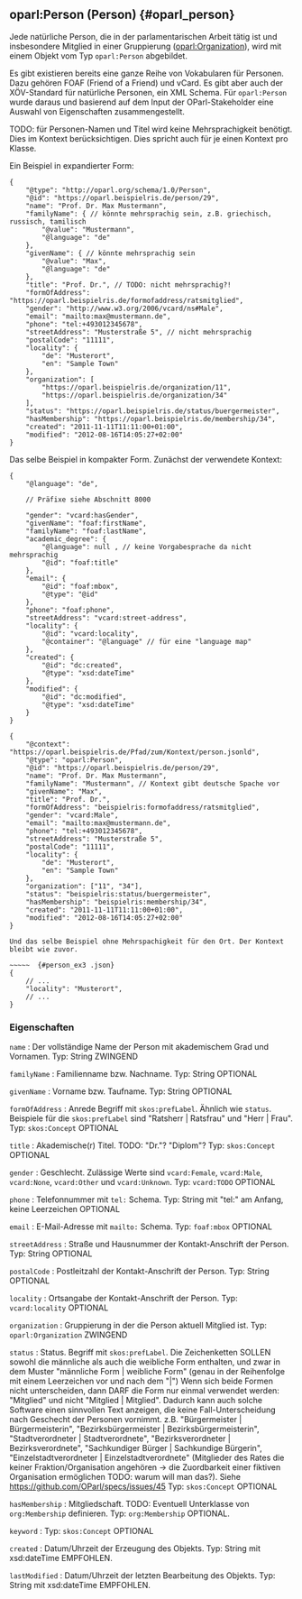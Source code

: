 oparl:Person (Person)  {#oparl_person}
--------------------

Jede natürliche Person, die in der parlamentarischen Arbeit tätig ist
und insbesondere Mitglied in einer Gruppierung ([oparl:Organization](#oparl_organization)),
wird mit einem Objekt vom Typ `oparl:Person` abgebildet.

Es gibt existieren bereits eine ganze Reihe von Vokabularen für Personen. Dazu gehören FOAF (Friend of a Friend) und vCard. Es gibt aber auch der XÖV-Standard für natürliche Personen, ein XML Schema. Für `oparl:Person` wurde daraus
und basierend auf dem Input der OParl-Stakeholder eine Auswahl von Eigenschaften zusammengestellt.

TODO: für Personen-Namen und Titel wird keine Mehrsprachigkeit benötigt. Dies im Kontext berücksichtigen. Dies spricht auch für je einen Kontext pro Klasse.

Ein Beispiel in expandierter Form:

~~~~~  {#person_ex1 .json}
{
    "@type": "http://oparl.org/schema/1.0/Person",
    "@id": "https://oparl.beispielris.de/person/29",
    "name": "Prof. Dr. Max Mustermann",
    "familyName": { // könnte mehrsprachig sein, z.B. griechisch, russisch, tamilisch 
        "@value": "Mustermann",
        "@language": "de"
    },
    "givenName": { // könnte mehrsprachig sein
        "@value": "Max",
        "@language": "de"
    },
    "title": "Prof. Dr.", // TODO: nicht mehrsprachig?!
    "formOfAddress": "https://oparl.beispielris.de/formofaddress/ratsmitglied",
    "gender": "http://www.w3.org/2006/vcard/ns#Male",
    "email": "mailto:max@mustermann.de",
    "phone": "tel:+493012345678",
    "streetAddress": "Musterstraße 5", // nicht mehrsprachig
    "postalCode": "11111",
    "locality": {
        "de": "Musterort",
        "en": "Sample Town"
    },
    "organization": [
        "https://oparl.beispielris.de/organization/11",
        "https://oparl.beispielris.de/organization/34"
    ],
    "status": "https://oparl.beispielris.de/status/buergermeister",
    "hasMembership": "https://oparl.beispielris.de/membership/34",
    "created": "2011-11-11T11:11:00+01:00",
    "modified": "2012-08-16T14:05:27+02:00"
}
~~~~~

Das selbe Beispiel in kompakter Form. Zunächst der verwendete Kontext:

~~~~~  {#person_ex_context .json}
{
    "@language": "de",
    
    // Präfixe siehe Abschnitt 8000

    "gender": "vcard:hasGender",
    "givenName": "foaf:firstName",
    "familyName": "foaf:lastName",
    "academic_degree": {
        "@language": null , // keine Vorgabesprache da nicht mehrsprachig
        "@id": "foaf:title"
    },
    "email": {
        "@id": "foaf:mbox",
        "@type": "@id"
    },
    "phone": "foaf:phone",
    "streetAddress": "vcard:street-address",
    "locality": {
        "@id": "vcard:locality",
        "@container": "@language" // für eine "language map"
    },
    "created": {
        "@id": "dc:created",
        "@type": "xsd:dateTime"
    },
    "modified": {
        "@id": "dc:modified",
        "@type": "xsd:dateTime"
    }
}
~~~~~

~~~~~  {#person_ex2 .json}
{
    "@context": "https://oparl.beispielris.de/Pfad/zum/Kontext/person.jsonld",
    "@type": "oparl:Person",
    "@id": "https://oparl.beispielris.de/person/29",
    "name": "Prof. Dr. Max Mustermann",
    "familyName": "Mustermann", // Kontext gibt deutsche Spache vor
    "givenName": "Max",
    "title": "Prof. Dr.",
    "formOfAddress": "beispielris:formofaddress/ratsmitglied",
    "gender": "vcard:Male",
    "email": "mailto:max@mustermann.de",
    "phone": "tel:+493012345678",
    "streetAddress": "Musterstraße 5",
    "postalCode": "11111",
    "locality": {
        "de": "Musterort",
        "en": "Sample Town"
    },
    "organization": ["11", "34"],
    "status": "beispielris:status/buergermeister",
    "hasMembership": "beispielris:membership/34",
    "created": "2011-11-11T11:11:00+01:00",
    "modified": "2012-08-16T14:05:27+02:00"
}

Und das selbe Beispiel ohne Mehrspachigkeit für den Ort. Der Kontext bleibt wie zuvor.

~~~~~  {#person_ex3 .json}
{
    // ...
    "locality": "Musterort",
    // ...
}

~~~~~
### Eigenschaften ###

`name`
:   Der vollständige Name der Person mit akademischem Grad und Vornamen.
    Typ: String
    ZWINGEND

`familyName`
:   Familienname bzw. Nachname.
    Typ: String
    OPTIONAL

`givenName`
:   Vorname bzw. Taufname.
    Typ: String
    OPTIONAL

`formOfAddress`
:   Anrede
    Begriff mit `skos:prefLabel`. Ähnlich wie `status`. Beispiele für die `skos:prefLabel` sind
    "Ratsherr | Ratsfrau" und "Herr | Frau".
    Typ: `skos:Concept`
    OPTIONAL

`title`
:   Akademische(r) Titel.
    TODO: "Dr."? "Diplom"?
    Typ: `skos:Concept`
    OPTIONAL

`gender`
:   Geschlecht. Zulässige Werte sind `vcard:Female`, `vcard:Male`, `vcard:None`, `vcard:Other` und `vcard:Unknown`.
    Typ: `vcard:TODO`
    OPTIONAL

`phone`
:   Telefonnummer mit `tel:` Schema.
    Typ: String mit "tel:" am Anfang, keine Leerzeichen
    OPTIONAL

`email`
:   E-Mail-Adresse mit `mailto:` Schema.
    Typ: `foaf:mbox`
    OPTIONAL

`streetAddress`
:   Straße und Hausnummer der Kontakt-Anschrift der Person.
    Typ: String
    OPTIONAL

`postalCode`
:   Postleitzahl der Kontakt-Anschrift der Person.
    Typ: String
    OPTIONAL

`locality`
:   Ortsangabe der Kontakt-Anschrift der Person.
    Typ: `vcard:locality`
    OPTIONAL

`organization`
:   Gruppierung in der die Person aktuell Mitglied ist.
    Typ: `oparl:Organization`
    ZWINGEND

`status`
:   Status. Begriff mit `skos:prefLabel`.
    Die Zeichenketten SOLLEN sowohl die männliche als auch die weibliche Form enthalten, und zwar in dem Muster
    "männliche Form | weibliche Form" (genau in der Reihenfolge mit einem Leerzeichen vor und nach dem "|")
    Wenn sich beide Formen nicht unterscheiden, dann DARF die Form nur einmal verwendet werden:
    "Mitglied" und nicht "Mitglied | Mitglied".
    Dadurch kann auch solche Software einen sinnvollen Text anzeigen, die keine Fall-Unterscheidung nach Geschecht
    der Personen vornimmt.
    z.B. "Bürgermeister | Bürgermeisterin",
    "Bezirksbürgermeister | Bezirksbürgermeisterin",
    "Stadtverordneter | Stadtverordnete",
    "Bezirksverordneter | Bezirksverordnete",
    "Sachkundiger Bürger | Sachkundige Bürgerin",
    "Einzelstadtverordneter | Einzelstadtverordnete" (Mitglieder des Rates die keiner Fraktion/Organisation
    angehören -> die Zuordbarkeit einer fiktiven Organisation ermöglichen TODO: warum will man das?).
    Siehe https://github.com/OParl/specs/issues/45
    Typ: `skos:Concept`
    OPTIONAL

`hasMembership`
:   Mitgliedschaft.
    TODO: Eventuell Unterklasse von `org:Membership` definieren.
    Typ: `org:Membership`
    OPTIONAL.

`keyword`
:   Typ: `skos:Concept`
    OPTIONAL

`created`
:   Datum/Uhrzeit der Erzeugung des Objekts.
    Typ: String mit xsd:dateTime
    EMPFOHLEN.

`lastModified`
:   Datum/Uhrzeit der letzten Bearbeitung des Objekts.
    Typ: String mit xsd:dateTime
    EMPFOHLEN.
